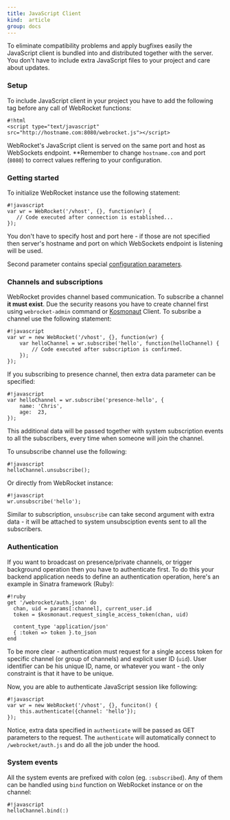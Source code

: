 ```yaml
---
title: JavaScript Client
kind:  article
group: docs
---
```


To eliminate compatibility problems and apply bugfixes easily the JavaScript 
client is bundled into and distributed together with the server. You don't
have to include extra JavaScript files to your project and care about updates.

### Setup

To include JavaScript client in your project you have to add the following
tag before any call of WebRocket functions:

    #!html
    <script type="text/javascript" src="http://hostname.com:8080/webrocket.js"></script>
    
WebRocket's JavaScript client is served on the same port and host as 
WebSockets endpoint. **Remember to change `hostname.com` and port (`8080`)
to correct values reffering to your configuration.

### Getting started

To initialize WebRocket instance use the following statement:

    #!javascript
    var wr = WebRocket('/vhost', {}, function(wr) {
       // Code executed after connection is established...
    });
    
You don't have to specify host and port here - if those are not specified
then server's hostname and port on which WebSockets endpoint is listening
will be used. 

Second parameter contains special [configuration parameters](#Extra+configuration).

### Channels and subscriptions

WebRocket provides channel based communication. To subscribe a channel
**it must exist**. Due the security reasons you have to create channel
first using `webrocket-admin` command or [Kosmonaut](/docs/kosmonaut/) 
Client. To subsribe a channel use the following statement:

    #!javascript
    var wr = new WebRocket('/vhost', {}, function(wr) {
        var helloChannel = wr.subscribe('hello', function(helloChannel) {
            // Code executed after subscription is confirmed.
        });
    });

If you subscribing to presence channel, then extra data parameter can
be specified:

    #!javascript
    var helloChannel = wr.subscribe('presence-hello', {
        name: 'Chris',
        age:  23,
    });

This additional data will be passed together with system subscription
events to all the subscribers, every time when someone will join the 
channel.

To unsubscribe channel use the following:

    #!javascript
    helloChannel.unsubscribe();
    
Or directly from WebRocket instance:

    #!javascript
    wr.unsubscribe('hello');

Similar to subscription, `unsubscribe` can take second argument with
extra data - it will be attached to system unsubsciption events sent
to all the subscribers.

### Authentication

If you want to broadcast on presence/private channels, or trigger background
operation then you have to authenticate first. To do this your backend
application needs to define an authentication operation, here's an example
in Sinatra framework (Ruby):

    #!ruby
    get '/webrocket/auth.json' do
      chan, uid = params[:channel], current_user.id 
      token = $kosmonaut.request_single_access_token(chan, uid)
      
      content_type 'application/json'
      { :token => token }.to_json
    end

To be more clear - authentication must request for a single access token
for specific channel (or group of channels) and explicit user ID (`uid`).
User identifier can be his unique ID, name, or whatever you want - the
only constraint is that it have to be unique.

Now, you are able to authenticate JavaScript session like following:

    #!javascript
    var wr = new WebRocket('/vhost', {}, funciton() {
        this.authenticate({channel: 'hello'});
    });
    
Notice, extra data specified in `authenticate` will be passed as GET
parameters to the request. The `authenticate` will automatically connect 
to `/webrocket/auth.js` and do all the job under the hood.

### System events

All the system events are prefixed with colon (eg. `:subscribed`).
Any of them can be handled using `bind` function on WebRocket instance
or on the channel:

    #!javascript
    helloChannel.bind(:)
